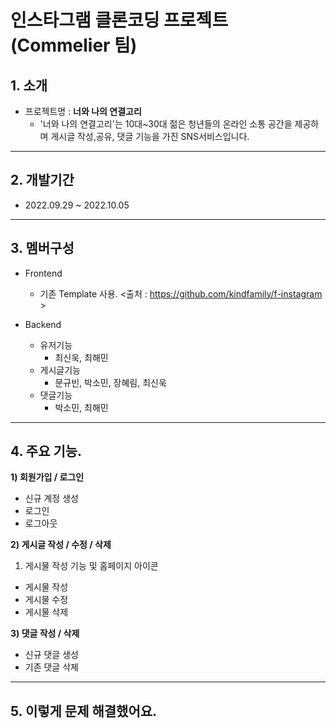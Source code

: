 # 인스타그램 클론코딩 프로젝트 (Commelier 팀)

## 1. 소개
- 프로젝트명 : **너와 나의 연결고리**
  - '너와 나의 연결고리'는 10대~30대 젊은 청년들의 온라인 소통 공간을 제공하며 게시글 작성,공유,
  댓글 기능을 가진 SNS서비스입니다.

----

## 2. 개발기간
- 2022.09.29 ~ 2022.10.05

----

## 3. 멤버구성
- Frontend
  - 기존 Template 사용. <출처 : https://github.com/kindfamily/f-instagram >

- Backend 
  - 유저기능 
    - 최신욱, 최해민
  - 게시글기능
    - 문규빈, 박소민, 장혜림, 최신욱
  - 댓글기능
    - 박소민, 최해민

----

## 4. 주요 기능.

**1) 회원가입 / 로그인**
  - 신규 계정 생성
  - 로그인
  - 로그아웃

**2) 게시글 작성 / 수정 / 삭제**
1. 게시물 작성 기능 및 홈페이지 아이콘
- 게시물 작성
- 게시물 수정
- 게시물 삭제




**3) 댓글 작성 / 삭제**
  - 신규 댓글 생성
  - 기존 댓글 삭제

----

## 5. 이렇게 문제 해결했어요.
